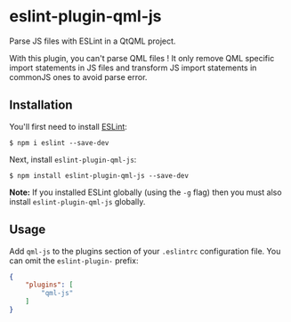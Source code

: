 # eslint-plugin-qml-js

Parse JS files with ESLint in a QtQML project.

With this plugin, you can't parse QML files ! It only remove QML specific import statements in JS files and transform JS import statements in commonJS ones to avoid parse error.

## Installation

You'll first need to install [ESLint](http://eslint.org):

```
$ npm i eslint --save-dev
```

Next, install `eslint-plugin-qml-js`:

```
$ npm install eslint-plugin-qml-js --save-dev
```

**Note:** If you installed ESLint globally (using the `-g` flag) then you must also install `eslint-plugin-qml-js` globally.

## Usage

Add `qml-js` to the plugins section of your `.eslintrc` configuration file. You can omit the `eslint-plugin-` prefix:

```json
{
    "plugins": [
        "qml-js"
    ]
}
```
